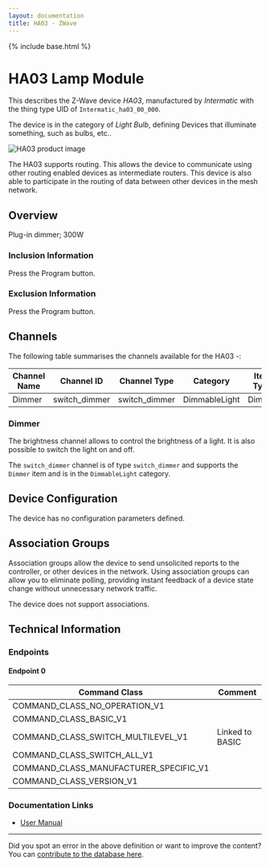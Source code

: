 ```yaml
---
layout: documentation
title: HA03 - ZWave
---
```


{% include base.html %}

# HA03 Lamp Module
This describes the Z-Wave device *HA03*, manufactured by *Intermatic* with the thing type UID of ```Intermatic_ha03_00_000```.

The device is in the category of *Light Bulb*, defining Devices that illuminate something, such as bulbs, etc..

![HA03 product image](https://opensmarthouse.org/assets/zwave/attachments/506/HA-03.png)


The HA03 supports routing. This allows the device to communicate using other routing enabled devices as intermediate routers.  This device is also able to participate in the routing of data between other devices in the mesh network.

## Overview

Plug-in dimmer; 300W

### Inclusion Information

Press the Program button.

### Exclusion Information

Press the Program button.

## Channels

The following table summarises the channels available for the HA03 -:

| Channel Name | Channel ID | Channel Type | Category | Item Type |
|--------------|------------|--------------|----------|-----------|
| Dimmer | switch_dimmer | switch_dimmer | DimmableLight | Dimmer | 

### Dimmer
The brightness channel allows to control the brightness of a light.
            It is also possible to switch the light on and off.

The ```switch_dimmer``` channel is of type ```switch_dimmer``` and supports the ```Dimmer``` item and is in the ```DimmableLight``` category.



## Device Configuration

The device has no configuration parameters defined.

## Association Groups

Association groups allow the device to send unsolicited reports to the controller, or other devices in the network. Using association groups can allow you to eliminate polling, providing instant feedback of a device state change without unnecessary network traffic.

The device does not support associations.
## Technical Information

### Endpoints

#### Endpoint 0

| Command Class | Comment |
|---------------|---------|
| COMMAND_CLASS_NO_OPERATION_V1| |
| COMMAND_CLASS_BASIC_V1| |
| COMMAND_CLASS_SWITCH_MULTILEVEL_V1| Linked to BASIC|
| COMMAND_CLASS_SWITCH_ALL_V1| |
| COMMAND_CLASS_MANUFACTURER_SPECIFIC_V1| |
| COMMAND_CLASS_VERSION_V1| |

### Documentation Links

* [User Manual](https://www.opensmarthouse.org/zwavedatabase/506/ha03man.pdf)

---

Did you spot an error in the above definition or want to improve the content?
You can [contribute to the database here](https://www.opensmarthouse.org/zwavedatabase/506).

